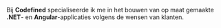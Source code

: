 Bij **Codefined** specialiseerde ik me in het bouwen van op maat gemaakte **.NET**- en **Angular**-applicaties volgens de wensen van klanten.
